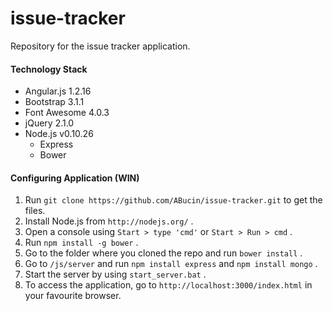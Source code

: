 issue-tracker
=============

Repository for the issue tracker application.

#### Technology Stack

* Angular.js 1.2.16
* Bootstrap 3.1.1
* Font Awesome 4.0.3
* jQuery 2.1.0
* Node.js v0.10.26
  * Express
  * Bower

#### Configuring Application (WIN)

1. Run `git clone https://github.com/ABucin/issue-tracker.git` to get the files.
2. Install Node.js from `http://nodejs.org/` .
3. Open a console using `Start > type 'cmd'` or `Start > Run > cmd` .
4. Run `npm install -g bower` .
5. Go to the folder where you cloned the repo and run `bower install` .
6. Go to `/js/server` and run `npm install express` and `npm install mongo` .
7. Start the server by using `start_server.bat` .
8. To access the application, go to `http://localhost:3000/index.html` in your favourite browser.